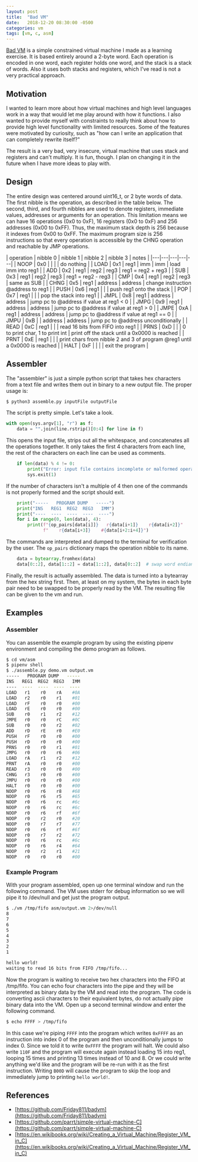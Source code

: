 ```yaml
---
layout: post
title:  "Bad VM"
date:   2018-12-20 08:30:00 -0500
categories: vm
tags: [vm, c, asm]
---
```


[Bad VM](https://github.com/Friday811/badvm) is a simple constrained virtual machine I made as a learning exercise. 
It is based entirely around a 2-byte word. Each operation is encoded in one 
word, each register holds one word, and the stack is a stack of words. Also it
uses both stacks and registers, which I've read is not a very practical 
approach. 

## Motivation

I wanted to learn more about how virtual machines and high level languages work
in a way that would let me play around with how it functions. I also wanted to 
provide myself with constraints to really think about how to provide high level
functionality with limited resources. Some of the features were motivated by 
curiosity, such as "how can I write an application that can completely rewrite
itself?"

The result is a very bad, very insecure, virtual machine that uses stack and 
registers and can't multiply. It is fun, though. I plan on changing it in the 
future when I have more ideas to play with.

## Design

The entire design was centered around uint16_t, or 2 byte words of data. The
first nibble is the operation, as described in the table below. The second, 
third, and fourth nibbles are used to denote registers, immediate values, 
addresses or arguments for an operation. This limitation means we can have 16 
operations (0x0 to 0xF), 16 registers (0x0 to 0xF) and 256 addresses (0x00 to 
0xFF). Thus, the maximum stack depth is 256 because it indexes from 0x00 to 
0xFF. The maximum program size is 256 instructions so that every operation is 
accessible by the CHNG operation and reachable by JMP operations.

| operation | nibble 0 | nibble 1 | nibble 2 | nibble 3 | notes |
|---|---|---|---|---|
| NOOP | 0x0 |  |  |  | do nothing | 
| LOAD | 0x1 | reg1 | imm | imm | load imm into reg1 |
| ADD  | 0x2 | reg1 | reg2 | reg3 | reg1 = reg2 + reg3 |
| SUB  | 0x3 | reg1 | reg2 | reg3 | reg1 = reg2 - reg3 |
| CMP  | 0x4 | reg1 | reg2 | reg3 | same as SUB |
| CHNG | 0x5 | reg1 | address | address | change instruction @address to reg1 |
| PUSH | 0x6 | reg1 | | | push reg1 onto the stack |
| POP  | 0x7 | reg1 | | | pop the stack into reg1 |
| JMPL | 0x8 | reg1 | address | address | jump pc to @address if value at reg1 < 0 |
| JMPG | 0x9 | reg1 | address | address | jump pc to @address if value at reg1 > 0 |
| JMPE | 0xA | reg1 | address | address | jump pc to @address if value at reg1 == 0 |
| JMPU | 0xB |  | address | address | jump pc to @address unconditionally |
| READ | 0xC | reg1 | | | read 16 bits from FIFO into reg1 |
| PRNS | 0xD | | | 0 to print char, 1 to print int | print off the stack until a 0x0000 is reached |
| PRNT | 0xE | reg1 | | | print chars from nibble 2 and 3 of program @reg1 until a 0x0000 is reached |
| HALT | 0xF |  |  |  | exit the program |


## Assembler

The "assembler" is just a simple python script that takes hex characters from a 
text file and writes them out in binary to a new output file. The proper usage 
is:
```sh
$ python3 assemble.py inputFile outputFile
```

The script is pretty simple. Let's take a look.

```python
with open(sys.argv[1], "r") as f:
    data = "".join(line.rstrip()[0:4] for line in f)
```

This opens the input file, strips out all the whitespace, and concatenates all 
the operations together. It only takes the first 4 characters from each line, 
the rest of the characters on each line can be used as comments.

```python
    if len(data) % 4 != 0:
        print("Error: input file contains incomplete or malformed operations")
        sys.exit(1)
```

If the number of characters isn't a multiple of 4 then one of the commands is 
not properly formed and the script should exit.

```python
    print("-----   PROGRAM DUMP   -----")
    print("INS   REG1  REG2  REG3   IMM")
    print("----  ----  ----  ----  ----")
    for i in range(0, len(data), 4):
        print(f"{op_pairs[data[i]]}   r{data[i+1]}    r{data[i+2]}"
              f"    r{data[i+3]}    #{data[i+2:i+4]}")
```

The commands are interpreted and dumped to the terminal for verification by the 
user. The `op_pairs` dictionary maps the operation nibble to its name.

```python
    data = bytearray.fromhex(data)
    data[0::2], data[1::2] = data[1::2], data[0::2]  # swap word endianness
```

Finally, the result is actually assembled. The data is turned into a bytearray
from the hex string first. Then, at least on my system, the bytes in each byte 
pair need to be swapped to be properly read by the VM. The resulting file can be
given to the vm and run.

## Examples

### Assembler

You can assemble the example program by using the existing pipenv environment
and compiling the demo program as follows.

```sh
$ cd vm/asm
$ pipenv shell
$ ./assemble.py demo.vm output.vm
-----   PROGRAM DUMP   -----
INS   REG1  REG2  REG3   IMM
----  ----  ----  ----  ----
LOAD   r1    r0    rA    #0A
LOAD   r2    r0    r1    #01
LOAD   rF    r0    r0    #00
LOAD   rE    r0    r0    #00
SUB    r0    r1    r2    #12
JMPE   r0    r0    rC    #0C
SUB    r0    r0    r2    #02
ADD    rD    rE    r0    #E0
PUSH   rF    r0    r0    #00
PUSH   rD    r0    r0    #00
PRNS   r0    r0    r1    #01
JMPG   r0    r0    r6    #06
LOAD   rA    r1    r2    #12
PRNT   rA    r0    r0    #00
READ   r3    r0    r0    #00
CHNG   r3    r0    r0    #00
JMPU   r0    r0    r0    #00
HALT   r0    r0    r0    #00
NOOP   r0    r6    r8    #68
NOOP   r0    r6    r5    #65
NOOP   r0    r6    rc    #6c
NOOP   r0    r6    rc    #6c
NOOP   r0    r6    rf    #6f
NOOP   r0    r2    r0    #20
NOOP   r0    r7    r7    #77
NOOP   r0    r6    rf    #6f
NOOP   r0    r7    r2    #72
NOOP   r0    r6    rc    #6c
NOOP   r0    r6    r4    #64
NOOP   r0    r2    r1    #21
NOOP   r0    r0    r0    #00
```

### Example Program

With your program assembled, open up one terminal window and run the following 
command. The VM uses stderr for debug information so we will pipe it to 
/dev/null and get just the program output.
```sh
$ ./vm /tmp/fifo asm/output.vm 2>/dev/null
8
7
6
5
4
3
2
1

hello world!
waiting to read 16 bits from FIFO /tmp/fifo...
```
Now the program is waiting to receive two hex characters into the FIFO at 
/tmp/fifo. You can echo four characters into the pipe and they will be 
interpreted as binary data by the VM and read into the program. The code is 
converting ascii characters to their equivalent bytes, do not actually pipe 
binary data into the VM. 
Open up a second terminal window and enter the following command.
```sh
$ echo FFFF > /tmp/fifo
```

In this case we're piping `FFFF` into the program
which writes `0xFFFF` as an instruction into index 0 of the program and then
unconditionally jumps to index 0. Since we told it to write `0xFFFF` the program
will halt. 
We could also write `110F` and the program will execute again instead
loading 15 into reg1, looping 15 times and printing 13 times instead of 10 and 8.
Or we could write anything we'd like and the program will be re-run with it as 
the first instruction. Writing `B00D` will cause the program to skip the loop 
and immediately jump to printing `hello world!`.


## References
* [https://github.com/Friday811/badvm](https://github.com/Friday811/badvm)
* [https://github.com/parrt/simple-virtual-machine-C](https://github.com/parrt/simple-virtual-machine-C)
* [https://en.wikibooks.org/wiki/Creating_a_Virtual_Machine/Register_VM_in_C](https://en.wikibooks.org/wiki/Creating_a_Virtual_Machine/Register_VM_in_C)
